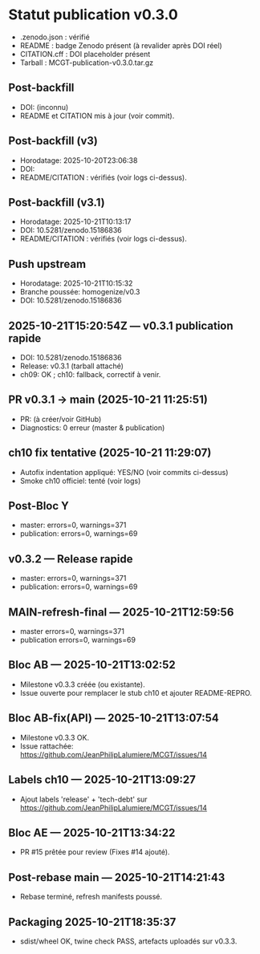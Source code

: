# Statut publication v0.3.0

- .zenodo.json : vérifié
- README : badge Zenodo présent (à revalider après DOI réel)
- CITATION.cff : DOI placeholder présent
- Tarball : MCGT-publication-v0.3.0.tar.gz

## Post-backfill
- DOI: (inconnu)
- README et CITATION mis à jour (voir commit).

## Post-backfill (v3)
- Horodatage: 2025-10-20T23:06:38
- DOI: <non fourni>
- README/CITATION : vérifiés (voir logs ci-dessus).

## Post-backfill (v3.1)
- Horodatage: 2025-10-21T10:13:17
- DOI: 10.5281/zenodo.15186836
- README/CITATION : vérifiés (voir logs ci-dessus).

## Push upstream
- Horodatage: 2025-10-21T10:15:32
- Branche poussée: homogenize/v0.3
- DOI: 10.5281/zenodo.15186836

## 2025-10-21T15:20:54Z — v0.3.1 publication rapide
- DOI: 10.5281/zenodo.15186836
- Release: v0.3.1 (tarball attaché)
- ch09: OK ; ch10: fallback, correctif à venir.

## PR v0.3.1 → main (2025-10-21 11:25:51)
- PR: (à créer/voir GitHub)
- Diagnostics: 0 erreur (master & publication)

## ch10 fix tentative (2025-10-21 11:29:07)
- Autofix indentation appliqué: YES/NO (voir commits ci-dessus)
- Smoke ch10 officiel: tenté (voir logs)

## Post-Bloc Y
- master: errors=0, warnings=371
- publication: errors=0, warnings=69

## v0.3.2 — Release rapide
- master: errors=0, warnings=371
- publication: errors=0, warnings=69

## MAIN-refresh-final — 2025-10-21T12:59:56
- master errors=0, warnings=371
- publication errors=0, warnings=69

## Bloc AB — 2025-10-21T13:02:52
- Milestone v0.3.3 créée (ou existante).
- Issue ouverte pour remplacer le stub ch10 et ajouter README-REPRO.

## Bloc AB-fix(API) — 2025-10-21T13:07:54
- Milestone v0.3.3 OK.
- Issue rattachée: https://github.com/JeanPhilipLalumiere/MCGT/issues/14

## Labels ch10 — 2025-10-21T13:09:27
- Ajout labels 'release' + 'tech-debt' sur https://github.com/JeanPhilipLalumiere/MCGT/issues/14

## Bloc AE — 2025-10-21T13:34:22
- PR #15 prêtée pour review (Fixes #14 ajouté).

## Post-rebase main — 2025-10-21T14:21:43
- Rebase terminé, refresh manifests poussé.

## Packaging 2025-10-21T18:35:37
- sdist/wheel OK, twine check PASS, artefacts uploadés sur v0.3.3.
